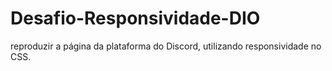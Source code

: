 # Desafio-Responsividade-DIO
reproduzir a página da plataforma do Discord, utilizando responsividade no CSS.
